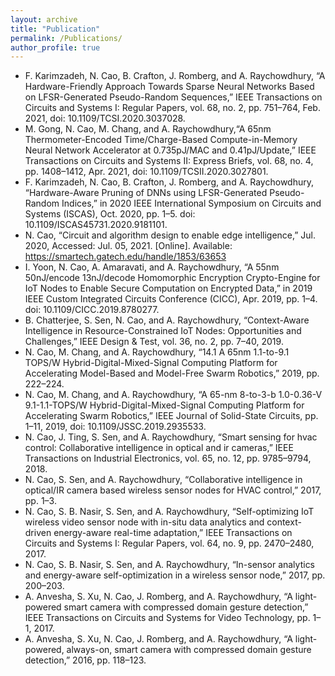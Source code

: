 ```yaml
---
layout: archive
title: "Publication"
permalink: /Publications/
author_profile: true
---
```


* F. Karimzadeh, N. Cao, B. Crafton, J. Romberg, and A. Raychowdhury, “A Hardware-Friendly Approach Towards Sparse Neural Networks Based on LFSR-Generated Pseudo-Random Sequences,” IEEE Transactions on Circuits and Systems I: Regular Papers, vol. 68, no. 2, pp. 751–764, Feb. 2021, doi: 10.1109/TCSI.2020.3037028.
* M. Gong, N. Cao, M. Chang, and A. Raychowdhury,“A 65nm Thermometer-Encoded Time/Charge-Based Compute-in-Memory Neural Network Accelerator at 0.735pJ/MAC and 0.41pJ/Update,” IEEE Transactions on Circuits and Systems II: Express Briefs, vol. 68, no. 4, pp. 1408–1412, Apr. 2021, doi: 10.1109/TCSII.2020.3027801.
* F. Karimzadeh, N. Cao, B. Crafton, J. Romberg, and A. Raychowdhury, “Hardware-Aware Pruning of DNNs using LFSR-Generated Pseudo-Random Indices,” in 2020 IEEE International Symposium on Circuits and Systems (ISCAS), Oct. 2020, pp. 1–5. doi: 10.1109/ISCAS45731.2020.9181101.
* N. Cao, “Circuit and algorithm design to enable edge intelligence,” Jul. 2020, Accessed: Jul. 05, 2021. [Online]. Available: https://smartech.gatech.edu/handle/1853/63653
* I. Yoon, N. Cao, A. Amaravati, and A. Raychowdhury, “A 55nm 50nJ/encode 13nJ/decode Homomorphic Encryption Crypto-Engine for IoT Nodes to Enable Secure Computation on Encrypted Data,” in 2019 IEEE Custom Integrated Circuits Conference (CICC), Apr. 2019, pp. 1–4. doi: 10.1109/CICC.2019.8780277.
* B. Chatterjee, S. Sen, N. Cao, and A. Raychowdhury, “Context-Aware Intelligence in Resource-Constrained IoT Nodes: Opportunities and Challenges,” IEEE Design & Test, vol. 36, no. 2, pp. 7–40, 2019.
* N. Cao, M. Chang, and A. Raychowdhury, “14.1 A 65nm 1.1-to-9.1 TOPS/W Hybrid-Digital-Mixed-Signal Computing Platform for Accelerating Model-Based and Model-Free Swarm Robotics,” 2019, pp. 222–224.
* N. Cao, M. Chang, and A. Raychowdhury, “A 65-nm 8-to-3-b 1.0-0.36-V 9.1-1.1-TOPS/W Hybrid-Digital-Mixed-Signal Computing Platform for Accelerating Swarm Robotics,” IEEE Journal of Solid-State Circuits, pp. 1–11, 2019, doi: 10.1109/JSSC.2019.2935533.
* N. Cao, J. Ting, S. Sen, and A. Raychowdhury, “Smart sensing for hvac control: Collaborative intelligence in optical and ir cameras,” IEEE Transactions on Industrial Electronics, vol. 65, no. 12, pp. 9785–9794, 2018.
* N. Cao, S. Sen, and A. Raychowdhury, “Collaborative intelligence in optical/IR camera based wireless sensor nodes for HVAC control,” 2017, pp. 1–3.
* N. Cao, S. B. Nasir, S. Sen, and A. Raychowdhury, “Self-optimizing IoT wireless video sensor node with in-situ data analytics and context-driven energy-aware real-time adaptation,” IEEE Transactions on Circuits and Systems I: Regular Papers, vol. 64, no. 9, pp. 2470–2480, 2017.
* N. Cao, S. B. Nasir, S. Sen, and A. Raychowdhury, “In-sensor analytics and energy-aware self-optimization in a wireless sensor node,” 2017, pp. 200–203.
* A. Anvesha, S. Xu, N. Cao, J. Romberg, and A. Raychowdhury, “A light-powered smart camera with compressed domain gesture detection,” IEEE Transactions on Circuits and Systems for Video Technology, pp. 1–1, 2017.
* A. Anvesha, S. Xu, N. Cao, J. Romberg, and A. Raychowdhury, “A light-powered, always-on, smart camera with compressed domain gesture detection,” 2016, pp. 118–123.

